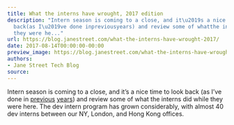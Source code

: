 ```yaml
---
title: What the interns have wrought, 2017 edition
description: "Intern season is coming to a close, and it\u2019s a nice time to look
  back(as I\u2019ve done inpreviousyears) and review some of whatthe interns did while
  they were he..."
url: https://blog.janestreet.com/what-the-interns-have-wrought-2017/
date: 2017-08-14T00:00:00-00:00
preview_image: https://blog.janestreet.com/what-the-interns-have-wrought-2017/what_interns_wrought.png
authors:
- Jane Street Tech Blog
source:
---
```


<p>Intern season is coming to a close, and it’s a nice time to look back
(as I’ve done in
<a href="https://blog.janestreet.com/what-the-interns-have-wrought-rpc_parallel-and-core_profiler">previous</a>
<a href="https://blog.janestreet.com/what-the-interns-have-wrought-2016">years</a>) and review some of what
the interns did while they were here. The dev intern program has grown
considerably, with almost 40 dev interns between our NY, London, and
Hong Kong offices.</p>


